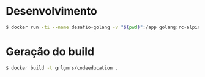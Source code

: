 # Desenvolvimento

```sh
$ docker run -ti --name desafio-golang -v "$(pwd)":/app golang:rc-alpine3.15
```

# Geração do build

```sh
$ docker build -t grlgmrs/codeeducation .
```